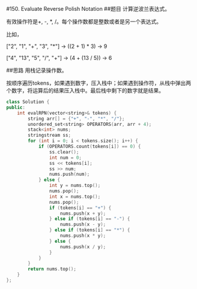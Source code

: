 #150. Evaluate Reverse Polish Notation
##题目
计算逆波兰表达式。

有效操作符是+, -, *, /。每个操作数都是整数或者是另一个表达式。

比如，

["2", "1", "+", "3", "*"] -> ((2 + 1) * 3) -> 9

["4", "13", "5", "/", "+"] -> (4 + (13 / 5)) -> 6

##思路
用栈记录操作数。

按顺序遍历tokens，如果遇到数字，压入栈中；如果遇到操作符，从栈中弹出两个数字，将运算后的结果压入栈中。最后栈中剩下的数字就是结果。

```C++
class Solution {
public:
    int evalRPN(vector<string>& tokens) {
        string arr[] = {"+", "-", "*", "/"};
        unordered_set<string> OPERATORS(arr, arr + 4);
        stack<int> nums;
        stringstream ss;
        for (int i = 0; i < tokens.size(); i++) {
            if (OPERATORS.count(tokens[i]) == 0) {
                ss.clear();
                int num = 0;
                ss << tokens[i];
                ss >> num;
                nums.push(num);
            } else {
                int y = nums.top();
                nums.pop();
                int x = nums.top();
                nums.pop();
                if (tokens[i] == "+") {
                    nums.push(x + y);
                } else if (tokens[i] == "-") {
                    nums.push(x - y);
                } else if (tokens[i] == "*") {
                    nums.push(x * y);
                } else {
                    nums.push(x / y);
                }
            }
        }
        return nums.top();
    }
};
```
